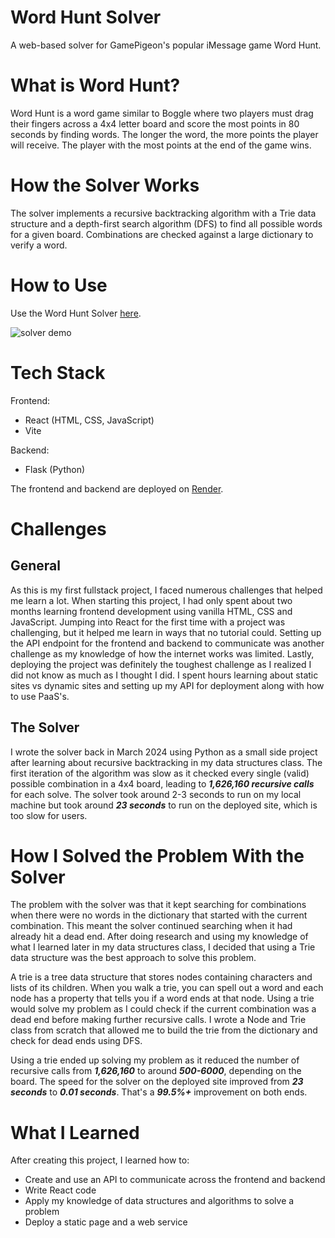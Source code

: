 # Word Hunt Solver

A web-based solver for GamePigeon's popular iMessage game Word Hunt.

# What is Word Hunt?

Word Hunt is a word game similar to Boggle where two players must drag their fingers across a 4x4 letter board and score the most points in 80 seconds by finding words. The longer the word, the more points the player will receive. The player with the most points at the end of the game wins.

# How the Solver Works

The solver implements a recursive backtracking algorithm with a Trie data structure and a depth-first search algorithm (DFS) to find all possible words for a given board. Combinations are checked against a large dictionary to verify a word.

# How to Use

Use the Word Hunt Solver [here](https://word-hunt-solver.onrender.com/).

![solver demo](https://github.com/tonydnh/word-hunt-solver/assets/88163609/3b5daa4c-355b-4177-a66a-9c0d0e517a2f)

# Tech Stack

Frontend:
- React (HTML, CSS, JavaScript)
- Vite

Backend:
- Flask (Python)

The frontend and backend are deployed on [Render](https://render.com/).

# Challenges

## General

As this is my first fullstack project, I faced numerous challenges that helped me learn a lot. When starting this project, I had only spent about two months learning frontend development using vanilla HTML, CSS and JavaScript. Jumping into React for the first time with a project was challenging, but it helped me learn in ways that no tutorial could. Setting up the API endpoint for the frontend and backend to communicate was another challenge as my knowledge of how the internet works was limited. Lastly, deploying the project was definitely the toughest challenge as I realized I did not know as much as I thought I did. I spent hours learning about static sites vs dynamic sites and setting up my API for deployment along with how to use PaaS's.

## The Solver

I wrote the solver back in March 2024 using Python as a small side project after learning about recursive backtracking in my data structures class. The first iteration of the algorithm was slow as it checked every single (valid) possible combination in a 4x4 board, leading to ***1,626,160 recursive calls*** for each solve. The solver took around 2-3 seconds to run on my local machine but took around ***23 seconds*** to run on the deployed site, which is too slow for users.

# How I Solved the Problem With the Solver

The problem with the solver was that it kept searching for combinations when there were no words in the dictionary that started with the current combination. This meant the solver continued searching when it had already hit a dead end. After doing research and using my knowledge of what I learned later in my data structures class, I decided that using a Trie data structure was the best approach to solve this problem. 

A trie is a tree data structure that stores nodes containing characters and lists of its children. When you walk a trie, you can spell out a word and each node has a property that tells you if a word ends at that node. Using a trie would solve my problem as I could check if the current combination was a dead end before making further recursive calls. I wrote a Node and Trie class from scratch that allowed me to build the trie from the dictionary and check for dead ends using DFS.

Using a trie ended up solving my problem as it reduced the number of recursive calls from ***1,626,160*** to around ***500-6000***, depending on the board. The speed for the solver on the deployed site improved from ***23 seconds*** to ***0.01 seconds***. That's a ***99.5%+*** improvement on both ends.

# What I Learned

After creating this project, I learned how to:
- Create and use an API to communicate across the frontend and backend
- Write React code
- Apply my knowledge of data structures and algorithms to solve a problem
- Deploy a static page and a web service